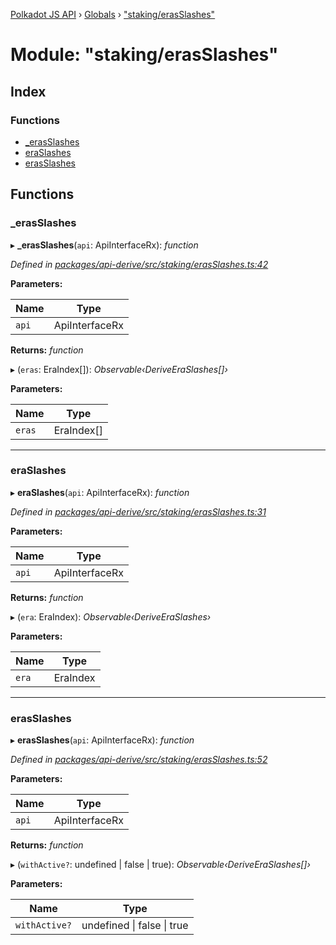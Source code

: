 [Polkadot JS API](../README.md) › [Globals](../globals.md) › ["staking/erasSlashes"](_staking_erasslashes_.md)

# Module: "staking/erasSlashes"

## Index

### Functions

* [_erasSlashes](_staking_erasslashes_.md#_erasslashes)
* [eraSlashes](_staking_erasslashes_.md#eraslashes)
* [erasSlashes](_staking_erasslashes_.md#erasslashes)

## Functions

###  _erasSlashes

▸ **_erasSlashes**(`api`: ApiInterfaceRx): *function*

*Defined in [packages/api-derive/src/staking/erasSlashes.ts:42](https://github.com/polkadot-js/api/blob/a97cb6e25d/packages/api-derive/src/staking/erasSlashes.ts#L42)*

**Parameters:**

Name | Type |
------ | ------ |
`api` | ApiInterfaceRx |

**Returns:** *function*

▸ (`eras`: EraIndex[]): *Observable‹DeriveEraSlashes[]›*

**Parameters:**

Name | Type |
------ | ------ |
`eras` | EraIndex[] |

___

###  eraSlashes

▸ **eraSlashes**(`api`: ApiInterfaceRx): *function*

*Defined in [packages/api-derive/src/staking/erasSlashes.ts:31](https://github.com/polkadot-js/api/blob/a97cb6e25d/packages/api-derive/src/staking/erasSlashes.ts#L31)*

**Parameters:**

Name | Type |
------ | ------ |
`api` | ApiInterfaceRx |

**Returns:** *function*

▸ (`era`: EraIndex): *Observable‹DeriveEraSlashes›*

**Parameters:**

Name | Type |
------ | ------ |
`era` | EraIndex |

___

###  erasSlashes

▸ **erasSlashes**(`api`: ApiInterfaceRx): *function*

*Defined in [packages/api-derive/src/staking/erasSlashes.ts:52](https://github.com/polkadot-js/api/blob/a97cb6e25d/packages/api-derive/src/staking/erasSlashes.ts#L52)*

**Parameters:**

Name | Type |
------ | ------ |
`api` | ApiInterfaceRx |

**Returns:** *function*

▸ (`withActive?`: undefined | false | true): *Observable‹DeriveEraSlashes[]›*

**Parameters:**

Name | Type |
------ | ------ |
`withActive?` | undefined &#124; false &#124; true |
